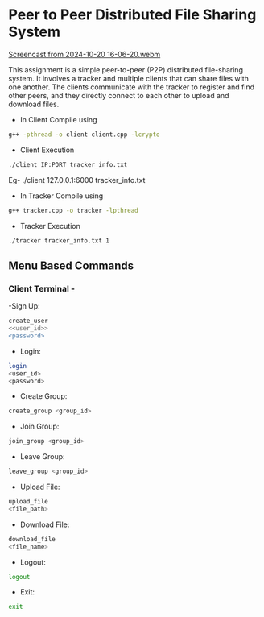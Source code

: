 # Peer to Peer Distributed File Sharing System

[Screencast from 2024-10-20 16-06-20.webm](https://github.com/user-attachments/assets/ce7825d4-4715-47f2-8117-da04e6ff9ccf)

This assignment is a simple peer-to-peer (P2P) distributed file-sharing system. It involves a tracker and multiple clients that can share files with one another. The clients communicate with the tracker to register and find other peers, and they directly connect to each other to upload and download files.

- In Client Compile using
```bash 
g++ -pthread -o client client.cpp -lcrypto
```

- Client Execution
```bash
./client IP:PORT tracker_info.txt
```
Eg- ./client 127.0.0.1:6000 tracker_info.txt


- In Tracker Compile using
```bash  
g++ tracker.cpp -o tracker -lpthread
```

- Tracker Execution
```bash  
./tracker tracker_info.txt 1
```

## Menu Based Commands

### Client Terminal -

-Sign Up:
```bash
create_user
<<user_id>>
<password>
```

- Login:
```bash
login
<user_id>
<password>
```

- Create Group:
```bash 
create_group <group_id>
```

- Join Group: 
```bash
join_group <group_id>
```

- Leave Group: 
```bash
leave_group <group_id>
```

- Upload File: 
```bash
upload_file 
<file_path>
```

- Download File: 
```bash
download_file 
<file_name> 
```

- Logout: 
```bash
logout
```
- Exit:
```bash
exit
```
